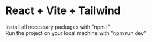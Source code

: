 # React + Vite + Tailwind

Install all necessary packages with "npm i"\
Run the project on your local machine with "npm run dev"
